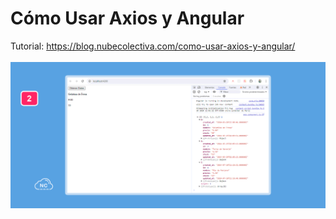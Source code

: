 # Cómo Usar Axios y Angular
Tutorial: https://blog.nubecolectiva.com/como-usar-axios-y-angular/
<br><br>
![Cómo Usar Axios y Angular](https://raw.githubusercontent.com/collectivecloudperu/como-usar-axios-y-angular/main/axios-y-angular-integrados-correctamente.png)
